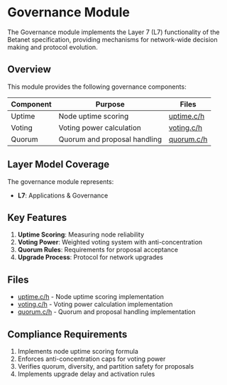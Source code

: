 # Governance Module

The Governance module implements the Layer 7 (L7) functionality of the Betanet specification, providing mechanisms for network-wide decision making and protocol evolution.

## Overview

This module provides the following governance components:

| Component | Purpose | Files |
| --------- | ------- | ----- |
| Uptime | Node uptime scoring | [uptime.c/h](uptime.md) |
| Voting | Voting power calculation | [voting.c/h](voting.md) |
| Quorum | Quorum and proposal handling | [quorum.c/h](quorum.md) |

## Layer Model Coverage

The governance module represents:

- **L7**: Applications & Governance

## Key Features

1. **Uptime Scoring**: Measuring node reliability
2. **Voting Power**: Weighted voting system with anti-concentration
3. **Quorum Rules**: Requirements for proposal acceptance
4. **Upgrade Process**: Protocol for network upgrades

## Files

- [uptime.c/h](uptime.md) - Node uptime scoring implementation
- [voting.c/h](voting.md) - Voting power calculation implementation
- [quorum.c/h](quorum.md) - Quorum and proposal handling implementation

## Compliance Requirements

1. Implements node uptime scoring formula
2. Enforces anti-concentration caps for voting power
3. Verifies quorum, diversity, and partition safety for proposals
4. Implements upgrade delay and activation rules